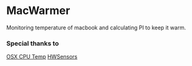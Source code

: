 # MacWarmer
Monitoring temperature of macbook and calculating PI to keep it warm.

### Special thanks to

[OSX CPU Temp](https://github.com/lavoiesl/osx-cpu-temp)
[HWSensors](https://github.com/kozlek/HWSensors)